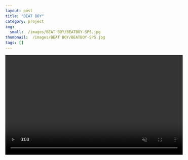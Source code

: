 ```yaml
---
layout: post
title: "BEAT BOY"
category: project
img:
  small:  /images/BEAT BOY/BEATBOY-SPS.jpg
thumbnail:  /images/BEAT BOY/BEATBOY-SPS.jpg
tags: []
---
```


<video width="560" height="315" src="/videos/BEAT BOY -  Demo - Musical Flow.mp4" controls muted autoplay />
<br/>

"BEAT BOY is an autorunner platformer where
player’s actions are related to different musical
mechanics. It is a cutting edge rhythm-adventure
game developed with a proprietary beat
matching technology where music is perfectly
synchronized with action. The game features
outstanding graphics, brilliant electronic music
and multi-player gaming. BEAT BOY combines a
player’s audio and visual senses together in a
journey through a teenager’s dream/nightmare
world!"


<!--more-->

I worked on this game as part of the team at <a href="http://www.cocodrilodog.com/" target="_blank">Cocodrilo Dog Games</a>
for around 4 months, also in the audio engine plugins for Unity that allowed the music synchronization with the gameplay.
it was published on Steam Greenlight and presented to multiple posible publishers which where interested
on it ( psst: including Bandai Namco ;) )

<ul id="toc"></ul>

## Development Details


###Development Engine
<ul>
  <li>Unity</li>
</ul>

###Programming Language(s)
<ul>
  <li>C#</li>
  <li>Pure Data (Audio Engine)</li>
  <li>Objective-C (Plugin Implementation for Mobile Version)</li>
</ul>

###Publishing Platform(s)
<ul>
  <li>PC / Mac (Steam)</li>
  <li>Xbox One</li>
  <li>PlayStation 4</li>
  <li>iOS / Android</li>
</ul>				

###Cool Stuff - Challenges - Things I learned to do
<ul>
  <li>Unity Editor Tools</li>
  <li>Unity Plugins Creation</li>
  <li>Rewind and Fast Forward Gameplay (Time Alteration)</li>
  <li>Pure Data and Rhythm Platformer Actions </li>
  <li>Xbox One Configuration for Demo Testing</li>
  <li>Team Work with really talented people!</li>
</ul>


<!--more-->

## Media

Besides the gameplay video at the top of this post, you can check some other features built into the engine

<br/>
####Level Editor - Unity Editor Extension
This is my prefered feature for this game that I coded: a platforms level editor!
It allowed the team to randomize the models for the platforms, 
align them, put as many as needed at the exact position, everything with just a button.
<br/>
<br/>
<a href="images/BEAT BOY/LevelEditor3OP.gif"><img src="/images/BEAT BOY/LevelEditor3OP.gif" alt="" style="float:center;border:0"/></a>

<br/>
####Animations Memory System
The game allows the player rewind the last actions he has made ( a real challenge for the dev team), so, I created 
a channel between the 'actions memory system' to be able to rewind the related animations and blend them together.
<br/>
( A perfect looped gif thanks to this system ;) )
<br/>
<br/>
<a href="images/BEAT BOY/AnimationSystemOP.gif"><img src="/images/BEAT BOY/AnimationSystemOP.gif" alt="" style="float:center;border:0"/></a>



